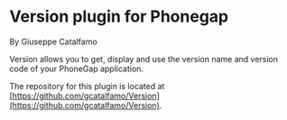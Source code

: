 # Version plugin for Phonegap #

By Giuseppe Catalfamo

Version allows you to get, display and use the version name and version code of your PhoneGap application.

The repository for this plugin is located at [https://github.com/gcatalfamo/Version](https://github.com/gcatalfamo/Version).